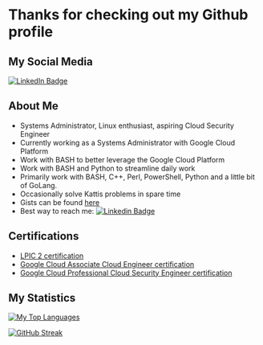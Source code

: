 # Thanks for checking out my Github profile

## My Social Media
<div id="badges">
  <a href="https://www.linkedin.com/in/ngrogg">
    <img src="https://img.shields.io/badge/LinkedIn-blue?style=for-the-badge&logo=linkedin&logoColor=white" alt="LinkedIn Badge"/>
  </a>
</div>

## About Me
* Systems Administrator, Linux enthusiast, aspiring Cloud Security Engineer
* Currently working as a Systems Administrator with Google Cloud Platform
* Work with BASH to better leverage the Google Cloud Platform
* Work with BASH and Python to streamline daily work
* Primarily work with BASH, C++, Perl, PowerShell, Python and a little bit of GoLang.
* Occasionally solve Kattis problems in spare time
* Gists can be found [here](https://gist.github.com/ngrogg)
* Best way to reach me: [![Linkedin Badge](https://img.shields.io/badge/-ngrogg-blue?style=flat&logo=Linkedin&logoColor=white)](https://www.linkedin.com/in/ngrogg)

## Certifications
* [LPIC 2 certification](https://cs.lpi.org/caf/Xamman/certification/verify/LPI000542974/lkjhd44ryz)
* [Google Cloud Associate Cloud Engineer certification](https://www.credential.net/02dacf6a-112c-499b-91b0-82f8410be2c3?key=95ba630ca716ce49a6d1b46c863228ee61de239fc46c1adc90b5a3b0fcc95b9a)
* [Google Cloud Professional Cloud Security Engineer certification](https://google.accredible.com/ef25ac86-162b-4bdd-b83a-11c0dcf5a557?key=08e4d2444192811f23b736d501a50e4109c43b536ea29035c1ab0bfb0c5a2a8b)

## My Statistics
[![My Top Languages](https://github-readme-stats.vercel.app/api/top-langs/?username=ngrogg&langs_count=8&theme=merko&layout=compact)](https://github.com/anuraghazra/github-readme-stats)

[![GitHub Streak](https://github-readme-streak-stats.herokuapp.com?user=ngrogg&theme=merko)](https://git.io/streak-stats)
